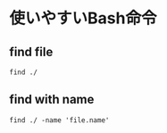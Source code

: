 # 使いやすいBash命令

## find file
```
find ./
```
## find with name
```
find ./ -name 'file.name'
```
## 


